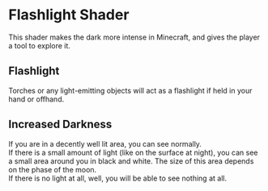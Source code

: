 # Flashlight Shader
This shader makes the dark more intense in Minecraft, and gives the player a tool to explore it.
## Flashlight
Torches or any light-emitting objects will act as a flashlight if held in your hand or offhand.
## Increased Darkness
If you are in a decently well lit area, you can see normally.   
If there is a small amount of light (like on the surface at night), you can see a small area around you in black and white. The size of this area depends on the phase of the moon.   
If there is no light at all, well, you will be able to see nothing at all.